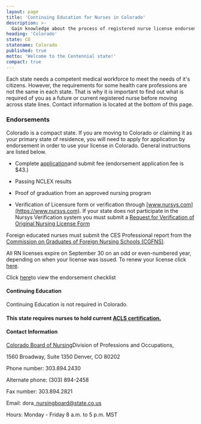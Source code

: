 ```yaml
---
layout: page
title: 'Continuing Education for Nurses in Colorado'
description: >-
  Gain knowledge about the process of registered nurse license endorsement, renewal, and continuing education in Colorado. Stay updated with the latest requirements and regulations for nurses in the state.
heading: 'Colorado'
state: CO
statename: Colorado
published: true
motto: 'Welcome to the Centennial state!'
compact: true
---
```


Each state needs a competent medical workforce to meet the needs of it's
citizens. However, the requirements for some health care professions are
not the same in each state. That is why it is important to find out what
is required of you as a future or current registered nurse before moving
across state lines. Contact information is located at the bottom of this
page.

### Endorsements

Colorado is a compact state. If you are moving to Colorado or claiming
it as your primary state of residence, you will need to apply for
application by endorsement in order to use your license in Colorado.
General instructions are listed below.

-   Complete
    [application](https://www.colorado.gov/dora/licensing/Default.aspx)and
    submit fee (endorsement application fee is \$43.)

-   Passing NCLEX results

-   Proof of graduation from an approved nursing program

-   Verification of Licensure form or verification through
    [www.nursys.com](https://www.nursys.com). If your state does not
    participate in the Nursys Verification system you must submit a
    [Request for Verification of Original Nursing License
    Form](https://drive.google.com/file/d/1tcCIkZ0X_F4ydi4xhF-0siKl8dCgSDAF/view "Request for Verification of Original Nursing License
            Form")

Foreign educated nurses must submit the CES Professional report from the
[Commission on Graduates of Foreign Nursing Schools
(CGFNS)](https://www.cgfns.org/ "Commission on Graduates of
        Foreign Nursing Schools homepage").

All RN licenses expire on September 30 on an odd or even-numbered year,
depending on when your license was issued. To renew your license click
[here](https://www.colorado.gov/dora/licensing/Default.aspx "license renewal page").

Click
[here](https://drive.google.com/file/d/0BzKoVwvexVATTEVXYV9jeTBHcDg/view)to
view the endorsement checklist

#### Continuing Education

Continuing Education is not required in Colorado.

#### This state requires nurses to hold current [ACLS certification.](https://www.acls.net/colorado-acls-pals-bls.htm)

#### Contact Information

[Colorado Board of
Nursing](https://cdn.colorado.gov/cs/Satellite?c=Page&childpagename=DORA-Reg/DORALayout&cid=1251632229493&pagename=CBONWrapper)Division
of Professions and Occupations,

1560 Broadway, Suite 1350
Denver, CO 80202

Phone number: 303.894.2430

Alternate phone: (303) 894-2458

Fax number: 303.894.2821

Email: dora\_nursingboard@state.co.us

Hours: Monday - Friday 8 a.m. to 5 p.m. MST
